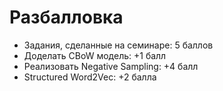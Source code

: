# Разбалловка

- Задания, сделанные на семинаре: 5 баллов
- Доделать CBoW модель: +1 балл
- Реализовать Negative Sampling: +4 балл
- Structured Word2Vec: +2 балла